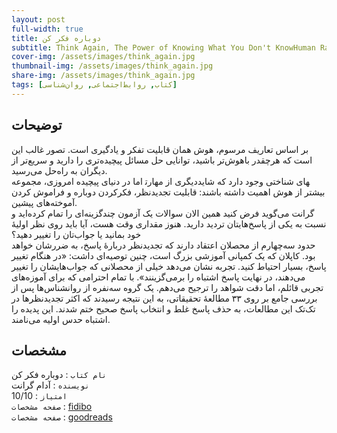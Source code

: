 ```yaml
---
layout: post
full-width: true
title: دوباره فکر کن
subtitle: Think Again, The Power of Knowing What You Don't KnowHuman Race
cover-img: /assets/images/think_again.jpg
thumbnail-img: /assets/images/think_again.jpg
share-img: /assets/images/think_again.jpg
tags: [کتاب, روابط‌اجتماعی, روان‌شناسی]
---
```


## توضیحات
بر اساس تعاریف مرسوم، هوش همان قابلیت تفکر و یادگیری است. تصور غالب این است که هرچقدر باهوش‌تر باشید، توانایی حل مسائل پیچیده‌تری را دارید و سریع‌تر از دیگران به راه‌حل می‌رسید.  
اما در دنیای پیچیده امروزی، مجموعه‌‎ دیگری از مهارت‎های شناختی وجود دارد که شاید بیشتر از هوش اهمیت داشته باشند: قابلیت تجدیدنظر، فکرکردن دوباره و فراموش کردن آموخته‌های پیشین.  
گرانت می‌گوید فرض کنید همین الان سوالات یک آزمون چندگزینه‌ای را تمام کرده‌اید و نسبت به یکی از پاسخ‌هایتان تردید دارید. هنوز مقداری وقت هست، آیا باید روی نظر اولیهٔ خود بمانید یا جواب‌تان را تغییر دهید؟  
حدود سه‌چهارم از محصلان اعتقاد دارند که تجدیدنظر دربارهٔ پاسخ، به ضررشان خواهد بود. کاپلان که یک کمپانی آموزشی بزرگ است، چنین توصیه‌ای داشت: «در هنگام تغییر پاسخ، بسیار احتیاط کنید. تجربه نشان می‌دهد خیلی از محصلانی که جواب‌هایشان را تغییر می‌دهند، در نهایت پاسخ اشتباه را برمی‌گزینند». با تمام احترامی که برای آموزه‌های تجربی قائلم، اما دقت شواهد را ترجیح می‌دهم. یک گروه سه‌نفره از روانشناس‌ها پس از بررسی جامع بر روی ۳۳ مطالعهٔ تحقیقاتی، به این نتیجه رسیدند که اکثر تجدیدنظرها در تک‌تک این مطالعات، به حذف پاسخ غلط و انتخاب پاسخ صحیح ختم شدند. این پدیده را اشتباه حدس اولیه می‌نامند.

## مشخصات
`نام کتاب` : دوباره فکر کن  
`نویسنده` : آدام گرانت  
`امتیاز` : 10/10  
`صفحه مشخصات` : [fidibo](https://fidibo.com/book/112468-%D8%AF%D9%88%D8%A8%D8%A7%D8%B1%D9%87-%D9%81%DA%A9%D8%B1-%DA%A9%D9%86)  
`صفحه مشخصات` : [goodreads](https://www.goodreads.com/book/show/55539565-think-again)  